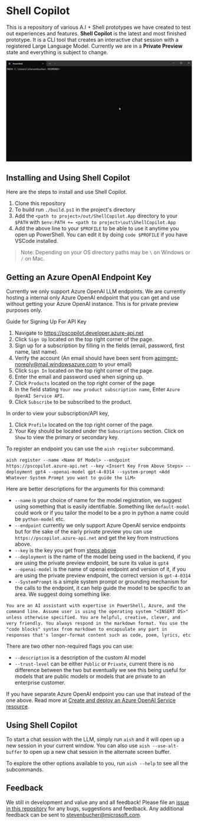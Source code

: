# Shell Copilot

This is a repository of various A.I + Shell prototypes we have created to test out experiences and
features. **Shell Copilot** is the latest and most finished prototype. It is a CLI tool that creates
an interactive chat session with a registered Large Language Model. Currently we are in a **Private Preview** state and everything is subject to change.

![GIF showing demo of Shell Copilot](./docs/media/ShellCopilotDemo.gif)

## Installing and Using Shell Copilot

Here are the steps to install and use Shell Copilot.
1. Clone this repository
2. To build run `./build.ps1` in the project's directory
3. Add the `<path to project>/out/ShellCopilot.App` directory to your `$PATH` with `$env:PATH += <path to project>\out\ShellCopilot.App`
4. Add the above line to your `$PROFILE` to be able to use it anytime you open up PowerShell. You can edit it by doing `code $PROFILE` if you have VSCode installed.

> Note: Depending on your OS directory paths may be `\` on Windows or `/` on Mac.

## Getting an Azure OpenAI Endpoint Key

Currently we only support Azure OpenAI LLM endpoints. We are currently hosting a internal only Azure
OpenAI endpoint that you can get and use without getting your Azure OpenAI instance. This is for private preview purposes only.

Guide for Signing Up For API Key
1.  Navigate to <https://pscopilot.developer.azure-api.net>
2.  Click `Sign Up` located on the top right corner of the page.
3.  Sign up for a subscription by filling in the fields (email, password, first name, last name).
4.  Verify the account (An email should have been sent from
    <apimgmt-noreply@mail.windowsazure.com> to your email)
5.  Click `Sign In` located on the top right corner of the page.
6.  Enter the email and password used when signing up.
7.  Click `Products` located on the top right corner of the page
8.  In the field stating `Your new product subscription name`, Enter `Azure OpenAI Service API`.
9.  Click `Subscribe` to be subscribed to the product.

In order to view your subscription/API key,
1.  Click `Profile` located on the top right corner of the page.
2.  Your Key should be located under the `Subscriptions` section. Click on `Show` to view the
    primary or secondary key.

To register an endpoint you can use the `aish register` subcommand.

```console
aish register --name <Name Of Model> --endpoint https://pscopilot.azure-api.net --key <Insert Key From Above Steps> --deployment gpt4 --openai-model gpt-4-0314 --system-prompt <Add Whatever System Prompt you want to guide the LLM>
```
Here are better descriptions for the arguments for this command:
- `--name` is your choice of name for the model registration, we suggest using something that is easily identifiable. Something like `default-model` could work or if you tailor the model to be a pro in python a name could be `python-model` etc. 
- `--endpoint` currently we only support Azure OpenAI service endpoints but for the sake of the early private preview you can use `https://pscopilot.azure-api.net` and get the key from instructions above.
- `--key` is the key you get from [steps above](#Getting-an-Azure-OpenAI-Endpoint-key)
- `--deployment` is the name of the model being used in the backend, if you are using the private preview endpoint, be sure its value is `gpt4`
- `--openai-model` is the name of openai endpoint and version of it,  if you are using the private preview endpoint, the correct version is `gpt-4-0314`
- `--SystemPrompt` is a simple system prompt or grounding mechanism for the calls to the endpoint, it can help guide the model to be specific to an area. We suggest doing something like:

```
You are an AI assistant with expertise in PowerShell, Azure, and the command line. Assume user is using the operating system "<INSERT OS>" unless otherwise specified. You are helpful, creative, clever, and very friendly. You always respond in the markdown format. You use the "code blocks" syntax from markdown to encapsulate any part in responses that's longer-format content such as code, poem, lyrics, etc
```

There are two other non-required flags you can use:
- `--description` is a description of the custom AI model
- `--trust-level` can be either `Public` or `Private`, current there is no difference between the two but eventually we see this being useful for models that are public models or models that are private to an enterprise customer.

If you have separate Azure OpenAI endpoint you can use that instead of the one above. Read more at
[Create and deploy an Azure OpenAI Service resource](https://learn.microsoft.com/en-us/azure/ai-services/openai/how-to/create-resource?pivots=ps).

## Using Shell Copilot

To start a chat session with the LLM, simply run `aish` and it will open up a new session in your current window. You can also use `aish --use-alt-buffer` to open up a new chat session in the alternate screen buffer. 

To explore the other options available to you, run `aish --help` to see all the subcommands.

## Feedback

We still in development and value any and all feedback! Please file an [issue in this repository](https://github.com/PowerShell/ShellCopilot/issues) for
any bugs, suggestions and feedback. Any additional feedback can be sent to
stevenbucher@microsoft.com.
